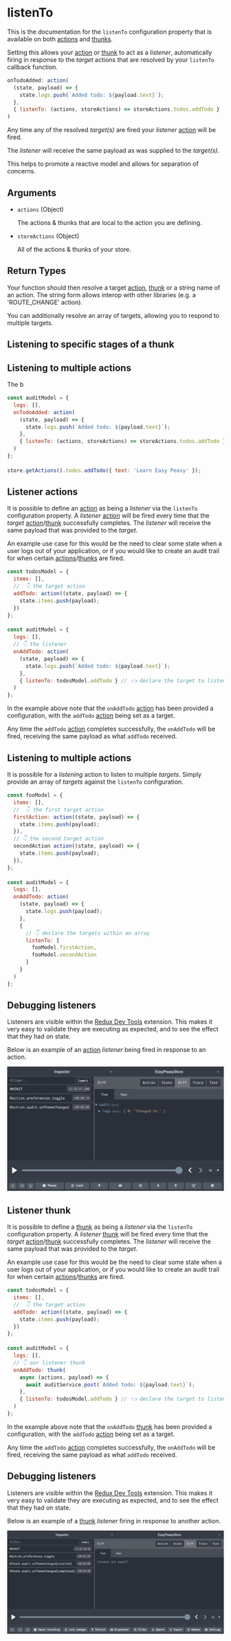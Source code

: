 # listenTo

This is the documentation for the `listenTo` configuration property that is available on both [actions](/docs/api/action) and [thunks](/docs/api/thunk).

Setting this allows your [action](/docs/api/action) or [thunk](/docs/api/thunk) to act as a *listener*, automatically firing in response to the *target* actions that are resolved by your `listenTo` callback function. 

```javascript
onTodoAdded: action(
  (state, payload) => {
    state.logs.push(`Added todo: ${payload.text}`);
  },
  { listenTo: (actions, storeActions) => storeActions.todos.addTodo }
)
```

Any time any of the resolved *target(s)* are fired your *listener* [action](/docs/api/action) will be fired.

The *listener* will receive the same payload as was supplied to the *target(s)*.

This helps to promote a reactive model and allows for separation of concerns.

## Arguments

- `actions` (Object)

  The actions & thunks that are local to the action you are defining.

- `storeActions` (Object)

  All of the actions & thunks of your store.

## Return Types

Your function should then resolve a target [action](/docs/api/action), [thunk](/docs/api/thunk) or a string name of an action. The string form allows interop with other libraries (e.g. a 'ROUTE_CHANGE' action).

You can additionally resolve an array of targets, allowing you to respond to multiple targets.
  

## Listening to specific stages of a thunk 


## Listening to multiple actions

The b

  ```javascript
  const auditModel = {
    logs: [],
    onTodoAdded: action(
      (state, payload) => {
        state.logs.push(`Added todo: ${payload.text}`);
      },
      { listenTo: (actions, storeActions) => storeActions.todos.addTodo }
    )
  };

  store.getActions().todos.addTodo({ text: 'Learn Easy Peasy' });
  ```

## Listener actions

It is possible to define an [action](/docs/api/action) as being a *listener* via the `listenTo` configuration property. A *listener* [action](/docs/api/action) will be fired every time that the *target* [action](/docs/api/action)/[thunk](/docs/api/thunk) successfully completes. The *listener* will receive the same payload that was provided to the *target*.

An example use case for this would be the need to clear some state when a user logs out of your application, or if you would like to create an audit trail for when certain [actions](/docs/api/action)/[thunks](/docs/api/thunk) are fired.

```javascript
const todosModel = {
  items: [],
  //  👇 the target action
  addTodo: action((state, payload) => {
    state.items.push(payload);
  })
};

const auditModel = {
  logs: [],
  // 👇 the listener
  onAddTodo: action(
    (state, payload) => {
      state.logs.push(`Added todo: ${payload.text}`);
    },
    { listenTo: todosModel.addTodo } // 👈 declare the target to listen to
  )
};
```

In the example above note that the `onAddTodo` [action](/docs/api/action) has been provided a configuration, with the `addTodo` [action](/docs/api/action) being set as a target.

Any time the `addTodo` [action](/docs/api/action) completes successfully, the `onAddTodo` will be fired, receiving the same payload as what `addTodo` received.

## Listening to multiple actions

It is possible for a *listening* action to listen to multiple *targets*. Simply provide an array of *targets* against the `listenTo` configuration.

```javascript
const fooModel = {
  items: [],
  //  👇 the first target action
  firstAction: action((state, payload) => {
    state.items.push(payload);
  }),
  // 👇 the second target action
  secondAction action((state, payload) => {
    state.items.push(payload);
  }),
};

const auditModel = {
  logs: [],
  onAddTodo: action(
    (state, payload) => {
      state.logs.push(payload);
    },
    {
      // 👇 declare the targets within an array
      listenTo: [
        fooModel.firstAction,
        fooModel.secondAction
      ]
    }
  )
};
```

## Debugging listeners

Listeners are visible within the [Redux Dev Tools](https://github.com/zalmoxisus/redux-devtools-extension) extension. This makes it very easy to validate they are executing as expected, and to see the effect that they had on state.

Below is an example of an [action](/docs/api/action) *listener* being fired in response to an action.

<img src="../../assets/devtools-listenaction.png" />

## Listener thunk

It is possible to define a [thunk](/docs/api/thunk) as being a *listener* via the `listenTo` configuration property. A *listener* [thunk](/docs/api/thunk) will be fired every time that the *target* [action](/docs/api/action)/[thunk](/docs/api/thunk) successfully completes. The *listener* will receive the same payload that was provided to the *target*.

An example use case for this would be the need to clear some state when a user logs out of your application, or if you would like to create an audit trail for when certain [actions](/docs/api/action)/[thunks](/docs/api/thunk) are fired.

```javascript
const todosModel = {
  items: [],
  //  👇 the target action
  addTodo: action((state, payload) => {
    state.items.push(payload);
  })
};

const auditModel = {
  logs: [],
  // 👇 our listener thunk
  onAddTodo: thunk(
    async (actions, payload) => {
      await auditService.post(`Added todo: ${payload.text}`);
    },
    { listenTo: todosModel.addTodo } // 👈 declare the target to listen to
  )
};
```

In the example above note that the `onAddTodo` [thunk](/docs/api/thunk) has been provided a configuration, with the `addTodo` [action](/docs/api/action) being set as a target.

Any time the `addTodo` [action](/docs/api/action) completes successfully, the `onAddTodo` will be fired, receiving the same payload as what `addTodo` received.

## Debugging listeners

Listeners are visible within the [Redux Dev Tools](https://github.com/zalmoxisus/redux-devtools-extension) extension. This makes it very easy to validate they are executing as expected, and to see the effect that they had on state.

Below is an example of a [thunk](/docs/api/thunk) *listener* firing in response to another action.

<img src="../../assets/devtools-listenthunk.png" />